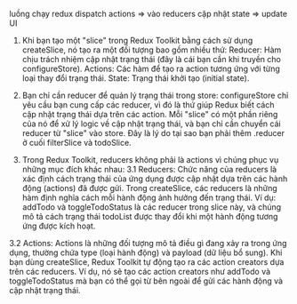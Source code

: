 luồng chạy redux
dispatch actions => vào reducers cập nhật state => update UI 

1. Khi bạn tạo một "slice" trong Redux Toolkit bằng cách sử dụng createSlice, nó tạo ra một đối tượng bao gồm nhiều thứ:
Reducer: Hàm chịu trách nhiệm cập nhật trạng thái (đây là cái bạn cần khi truyền cho configureStore).
Actions: Các hàm để tạo ra action tương ứng với từng loại thay đổi trạng thái.
State: Trạng thái khởi tạo (initial state).

2. Bạn chỉ cần reducer để quản lý trạng thái trong store:
configureStore chỉ yêu cầu bạn cung cấp các reducer, vì đó là thứ giúp Redux biết cách cập nhật trạng thái dựa trên các action.
Mỗi "slice" có một phần riêng của nó để xử lý logic về cập nhật trạng thái, và bạn chỉ cần chuyển cái reducer từ "slice" vào store. Đây là lý do tại sao bạn phải thêm .reducer ở cuối filterSlice và todoSlice.

3. Trong Redux Toolkit, reducers không phải là actions vì chúng phục vụ những mục đích khác nhau:
3.1 Reducers:
Chức năng của reducers là xác định cách trạng thái của ứng dụng được cập nhật dựa trên các hành động (actions) đã được gửi.
Trong createSlice, các reducers là những hàm định nghĩa cách mỗi hành động ảnh hưởng đến trạng thái. Ví dụ: addTodo và toggleTodoStatus là các reducer trong slice này, và chúng mô tả cách trạng thái todoList được thay đổi khi một hành động tương ứng được kích hoạt.

3.2 Actions:
Actions là những đối tượng mô tả điều gì đang xảy ra trong ứng dụng, thường chứa type (loại hành động) và payload (dữ liệu bổ sung).
Khi bạn dùng createSlice, Redux Toolkit tự động tạo ra các action creators dựa trên các reducers. Ví dụ, nó sẽ tạo các action creators như addTodo và toggleTodoStatus mà bạn có thể gọi từ bên ngoài để gửi các hành động và cập nhật trạng thái.